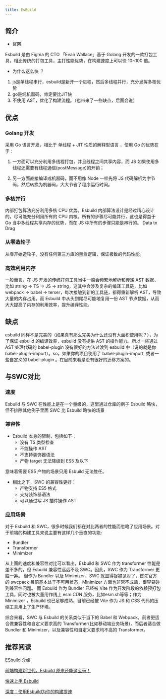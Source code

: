 ```yaml
---
title: EsBuild
---
```


## 简介

- [官网](https://esbuild.github.io/)

Esbuild 是由 Figma 的 CTO 「Evan Wallace」基于 Golang 开发的一款打包工具，相比传统的打包工具，主打性能优势，在构建速度上可以快 10~100 倍。

- 为什么这么快 ？

1. js是单线程串行，esbuild是新开一个进程，然后多线程并行，充分发挥多核优势
2. go是纯机器码，肯定要比JIT快
3. 不使用 AST，优化了构建流程。（也带来了一些缺点，后面会说）

## 优点

### Golang 开发

采用 Go 语言开发，相比于 单线程 + JIT 性质的解释型语言 ，使用 Go 的优势在于 :

1. 一方面可以充分利用多线程打包，并且线程之间共享内容，而 JS 如果使用多线程还需要有线程通信(postMessage)的开销；

2. 另一方面直接编译成机器码，而不用像 Node 一样先将 JS 代码解析为字节码，然后转换为机器码，大大节省了程序运行时间。

### 多核并行

内部打包算法充分利用多核 CPU 优势。Esbuild 内部算法设计是经过精心设计的，尽可能充分利用所有的 CPU 内核。所有的步骤尽可能并行，这也是得益于 Go 当中多线程共享内存的优势，而在 JS 中所有的步骤只能是串行的。 Data to Drag

### 从零造轮子

从零开始造轮子，没有任何第三方库的黑盒逻辑，保证极致的代码性能。

### 高效利用内存

一般而言，在 JS 开发的传统打包工具当中一般会频繁地解析和传递 AST 数据，比如 string -> TS -> JS -> string，这其中会涉及复杂的编译工具链，比如 webpack -> babel -> terser，每次接触到新的工具链，都得重新解析 AST，导致大量的内存占用。而 Esbuild 中从头到尾尽可能地复用一份 AST 节点数据，从而大大提高了内存的利用效率，提升编译性能。

## 缺点

esbuild 同样不是完美的（如果真有那么完美为什么还没有大面积使用呢？），为了保证 esbuild 的编译效率，esbuild 没有提供 AST 的操作能力。所以一些通过 AST 处理代码的 babel-plugin 没有很好的方法过渡到 esbuild 中（说的就是你 babel-plugin-import）。so，如果你的项目使用了 babel-plugin-import, 或者一些自定义的 babel-plugin 。在目前来看是没有很好的迁移方案的。

## 与SWC对比

### 速度

Esbuild 与 SWC 在性能上是在一个量级的，这里通过仓库的例子 Esbuild 略快，但不排除其他例子里面 SWC 比 Esbuild 略快的场景

### 兼容性

- Esbuild 本身的限制，包括如下：
    - 没有 TS 类型检查
    - 不能操作 AST
    - 不支持装饰器语法
    - 产物 target 无法降级到 ES5 及以下

意味着需要 ES5 产物的场景只用 Esbuild 无法胜任。

- 相比之下，SWC 的兼容性更好：
    - 产物支持 ES5 格式
    - 支持装饰器语法
    - 可以通过写 JS 插件操作 AST

### 应用场景

对于 Esbuild 和 SWC，很多时候我们都在对比两者的性能而忽略了应用场景。对于前端的构建工具来说主要有这样几个垂直的功能:

- Bundler
- Transformer
- Minimizer

从上面的速度和兼容性对比可以看出，Esbuild 和 SWC 作为 transformer 性能是差不多的，但 Esbuild 兼容性远远不及 SWC。因此，SWC 作为 Transformer 更胜一筹。
但作为 Bundler 以及 Minimizer，SWC 就显得捉襟见肘了，首先官方的 swcpack 目前基本处于不可用状态，Minimizer 方面也非常不成熟，很容易碰到兼容性问题。
而 Esbuild 作为 Bundler 已经被 Vite 作为开发阶段的依赖预打包工具，同时也被大量用作线上 esm CDN 服务，比如esm.sh等等；作为 Minimizer ，Esbuild 也已足够成熟，目前已经被 Vite 作为 JS 和 CSS 代码的压缩工具用上了生产环境。

综合来看，SWC 与 Esbuild 的关系类似于当下的 Babel 和 Webpack，前者更适合做兼容性和自定义要求高的 Transformer(比如移动端业务场景)，而后者适合做 Bundler 和 Minimizer，以及兼容性和自定义要求均不高的 Transformer。

## 推荐阅读

[ESbuild 介绍](https://juejin.cn/post/6918927987056312327)

[前端构建新世代，Esbuild 原来还能这么玩！](https://juejin.cn/post/7049147751866564621)

[快速上手 Esbuild](https://mp.weixin.qq.com/s/TKcfBTMJgtBrz4doEwyytg)

[深度：使用Esbuild为你的构建提速](https://mp.weixin.qq.com/s/7MR1raMmafEELiC9qTSaYQ)

